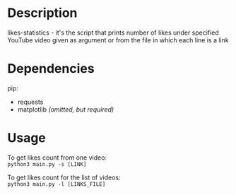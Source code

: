 # Description
likes-statistics - it's the script that prints number of likes under specified YouTube video given as argument or from the file in which each line is a link

# Dependencies
pip:
- requests
- matplotlib *(omitted, but required)*

# Usage
To get likes count from one video:  
`python3 main.py -s [LINK]`

To get likes count for the list of videos:  
`python3 main.py -l [LINKS_FILE]`
